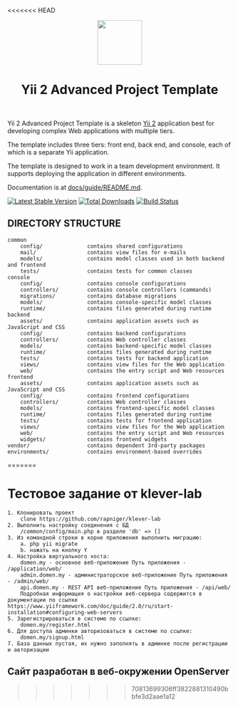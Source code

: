 <<<<<<< HEAD
<p align="center">
    <a href="https://github.com/yiisoft" target="_blank">
        <img src="https://avatars0.githubusercontent.com/u/993323" height="100px">
    </a>
    <h1 align="center">Yii 2 Advanced Project Template</h1>
    <br>
</p>

Yii 2 Advanced Project Template is a skeleton [Yii 2](http://www.yiiframework.com/) application best for
developing complex Web applications with multiple tiers.

The template includes three tiers: front end, back end, and console, each of which
is a separate Yii application.

The template is designed to work in a team development environment. It supports
deploying the application in different environments.

Documentation is at [docs/guide/README.md](docs/guide/README.md).

[![Latest Stable Version](https://img.shields.io/packagist/v/yiisoft/yii2-app-advanced.svg)](https://packagist.org/packages/yiisoft/yii2-app-advanced)
[![Total Downloads](https://img.shields.io/packagist/dt/yiisoft/yii2-app-advanced.svg)](https://packagist.org/packages/yiisoft/yii2-app-advanced)
[![Build Status](https://travis-ci.com/yiisoft/yii2-app-advanced.svg?branch=master)](https://travis-ci.com/yiisoft/yii2-app-advanced)

DIRECTORY STRUCTURE
-------------------

```
common
    config/              contains shared configurations
    mail/                contains view files for e-mails
    models/              contains model classes used in both backend and frontend
    tests/               contains tests for common classes    
console
    config/              contains console configurations
    controllers/         contains console controllers (commands)
    migrations/          contains database migrations
    models/              contains console-specific model classes
    runtime/             contains files generated during runtime
backend
    assets/              contains application assets such as JavaScript and CSS
    config/              contains backend configurations
    controllers/         contains Web controller classes
    models/              contains backend-specific model classes
    runtime/             contains files generated during runtime
    tests/               contains tests for backend application    
    views/               contains view files for the Web application
    web/                 contains the entry script and Web resources
frontend
    assets/              contains application assets such as JavaScript and CSS
    config/              contains frontend configurations
    controllers/         contains Web controller classes
    models/              contains frontend-specific model classes
    runtime/             contains files generated during runtime
    tests/               contains tests for frontend application
    views/               contains view files for the Web application
    web/                 contains the entry script and Web resources
    widgets/             contains frontend widgets
vendor/                  contains dependent 3rd-party packages
environments/            contains environment-based overrides
```
=======
# Тестовое задание от klever-lab
    1. Клонировать проект
        clone https://github.com/rapniger/klever-lab
    2. Выполнить настройку соединения с БД
        /common/config/main.php в разделе 'db' => []
    3. Из командной строки в корне приложения выполнить миграцию:
        a. php yii migrate
        b. нажать на кнопку Y
    4. Настройка виртуального хоста:
        domen.my - основное веб-приложение Путь приложения - /application/web/
        admin.domen.my - администраторское веб-приложение Путь приложения - /admin/web/
        api.domen.my - REST API веб-приложение Путь приложения - /api/web/
        Подробная информация о настройки веб-сервера содержится в документации по ссылке https://www.yiiframework.com/doc/guide/2.0/ru/start-installation#configuring-web-servers
    5. Зарегистрироваться в системе по ссылке:
        domen.my/register.html
    6. Для доступа админки авторизоваться в системе по ссылке:
        domen.my/signup.html
    7. База данных пустая, их нужно заполнять в админке после регистрации и авторизации
## Сайт разработан в веб-окружении OpenServer
>>>>>>> 70813699306ff3822881310490bbfe3d2aae1a12
